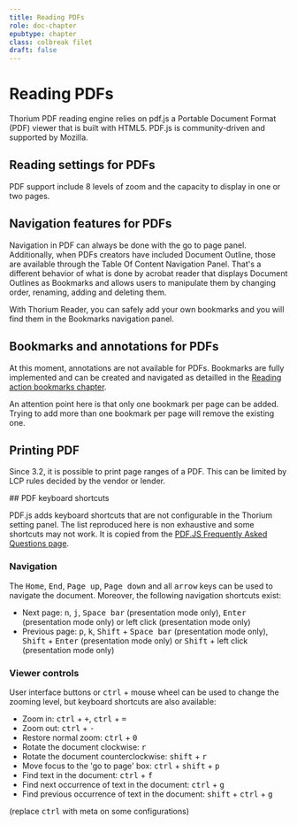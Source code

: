 ```yaml
---
title: Reading PDFs
role: doc-chapter
epubtype: chapter
class: colbreak filet
draft: false
---
```


# Reading PDFs

Thorium PDF reading engine relies on pdf.js a Portable Document Format (PDF) viewer that is built with HTML5. PDF.js is community-driven and supported by Mozilla.


<section class="filet">

## Reading settings for PDFs

PDF support include 8 levels of zoom and the capacity to display in one or two pages.


</section>
<section class="filet">

## Navigation features for PDFs

Navigation in PDF can always be done with the go to page panel. Additionally, when PDFs creators have included Document Outline, those are available through the Table Of Content Navigation Panel. That's a different behavior of what is done by acrobat reader that displays Document Outlines as Bookmarks and allows users to manipulate them by changing order, renaming, adding and deleting them. 

With Thorium Reader, you can safely add your own bookmarks and you will find them in the Bookmarks navigation panel. 


</section>
<section class="filet">

## Bookmarks and annotations for PDFs

At this moment, annotations are not available for PDFs. Bookmarks are fully implemented and can be created and navigated as detailled in the [Reading action bookmarks chapter](../230_bookmarks/index.xhtml). 

An attention point here is that only one bookmark per page can be added. Trying to add more than one bookmark per page will remove the existing one.


</section>
<section class="filet">

## Printing PDF

Since 3.2, it is possible to print page ranges of a PDF. This can be limited by LCP rules decided by the vendor or lender. 


</section>
<section class="filet">


## PDF keyboard shortcuts

PDF.js adds keyboard shortcuts that are not configurable in the Thorium setting panel. The list reproduced here is non exhaustive and some shortcuts may not work. It is copied from the [PDF.JS Frequently Asked Questions page](https://github.com/mozilla/pdf.js/wiki/Frequently-Asked-Questions#what-are-the-pdfjs-keyboard-shortcuts). 


</section>
<section class="filet">


### Navigation

The <kbd>Home</kbd>, <kbd>End</kbd>, <kbd>Page up</kbd>, <kbd>Page down</kbd> and all <kbd>arrow</kbd> keys can be used to navigate the document. Moreover, the following navigation shortcuts exist:

* Next page: <kbd>n</kbd>, <kbd>j</kbd>, <kbd>Space bar</kbd> (presentation mode only), <kbd>Enter</kbd> (presentation mode only) or left click (presentation mode only)
* Previous page: <kbd>p</kbd>, <kbd>k</kbd>, <kbd>Shift</kbd> + <kbd>Space bar</kbd> (presentation mode only), <kbd>Shift</kbd> + <kbd>Enter</kbd> (presentation mode only) or <kbd>Shift</kbd> + left click (presentation mode only)


</section>
<section class="filet">


### Viewer controls

User interface buttons or <kbd>ctrl</kbd> + mouse wheel can be used to change the zooming level, but keyboard shortcuts are also available:

* Zoom in: <kbd>ctrl</kbd> + <kbd>+</kbd>, <kbd>ctrl</kbd> + <kbd>=</kbd>
* Zoom out: <kbd>ctrl</kbd> + <kbd>-</kbd>
* Restore normal zoom: <kbd>ctrl</kbd> + <kbd>0</kbd>
* Rotate the document clockwise: <kbd>r</kbd>
* Rotate the document counterclockwise: <kbd>shift</kbd> + <kbd>r</kbd>
* Move focus to the 'go to page' box: <kbd>ctrl</kbd> + <kbd>shift</kbd> + <kbd>p</kbd>
* Find text in the document: <kbd>ctrl</kbd> + <kbd>f</kbd>
* Find next occurrence of text in the document: <kbd>ctrl</kbd> + <kbd>g</kbd>
* Find previous occurrence of text in the document: <kbd>shift</kbd> + <kbd>ctrl</kbd> + <kbd>g</kbd>

(replace <kbd>ctrl</kbd> with meta on some configurations)



</section>

